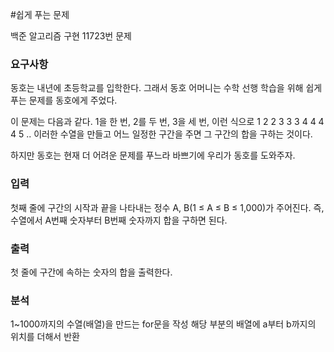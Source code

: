 #쉽게 푸는 문제
<p>
백준 알고리즘 구현 11723번 문제
</p>

### 요구사항
동호는 내년에 초등학교를 입학한다. 그래서 동호 어머니는 수학 선행 학습을 위해 쉽게 푸는 문제를 동호에게 주었다.

이 문제는 다음과 같다. 1을 한 번, 2를 두 번, 3을 세 번, 이런 식으로 1 2 2 3 3 3 4 4 4 4 5 .. 이러한 수열을 만들고 어느 일정한 구간을 주면 그 구간의 합을 구하는 것이다.

하지만 동호는 현재 더 어려운 문제를 푸느라 바쁘기에 우리가 동호를 도와주자.


### 입력
첫째 줄에 구간의 시작과 끝을 나타내는 정수 A, B(1 ≤ A ≤ B ≤ 1,000)가 주어진다. 즉, 수열에서 A번째 숫자부터 B번째 숫자까지 합을 구하면 된다.


### 출력
첫 줄에 구간에 속하는 숫자의 합을 출력한다.
### 분석
1~1000까지의 수열(배열)을 만드는 for문을 작성
해당 부분의 배열에 a부터 b까지의 위치를 더해서 반환